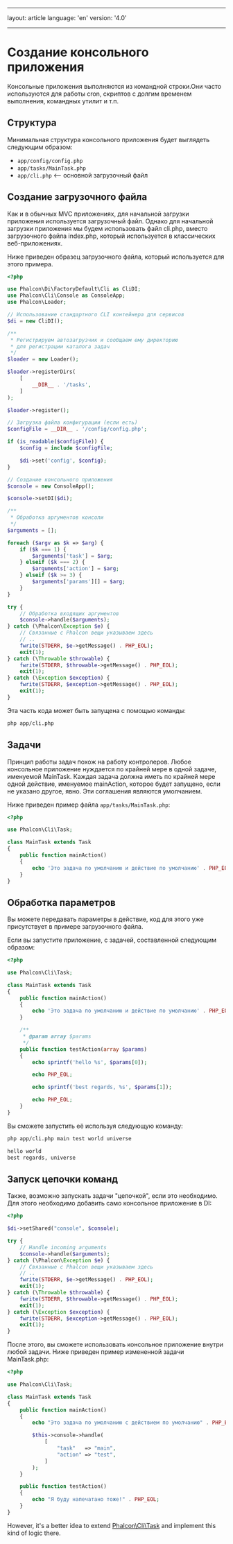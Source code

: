 * * *

layout: article language: 'en' version: '4.0'

* * *

<a name='creating-cli-application'></a>

# Создание консольного приложения

Консольные приложения выполняются из командной строки.Они часто используются для работы cron, скриптов с долгим временем выполнения, командных утилит и т.п.

<a name='structure'></a>

## Структура

Минимальная структура консольного приложения будет выглядеть следующим образом:

* `app/config/config.php`
* `app/tasks/MainTask.php`
* `app/cli.php` <-- основной загрузочный файл

<a name='creating-bootstrap'></a>

## Создание загрузочного файла

Как и в обычных MVC приложениях, для начальной загрузки приложения используется загрузочный файл. Однако для начальной загрузки приложения мы будем использовать файл cli.php, вместо загрузочного файла index.php, который используется в классических веб-приложениях.

Ниже приведен образец загрузочного файла, который используется для этого примера.

```php
<?php

use Phalcon\Di\FactoryDefault\Cli as CliDI;
use Phalcon\Cli\Console as ConsoleApp;
use Phalcon\Loader;

// Использование стандартного CLI контейнера для сервисов
$di = new CliDI();

/**
 * Регистрируем автозагрузчик и сообщаем ему директорию
 * для регистрации каталога задач
 */
$loader = new Loader();

$loader->registerDirs(
    [
        __DIR__ . '/tasks',
    ]
);

$loader->register();

// Загрузка файла конфигурации (если есть)
$configFile = __DIR__ . '/config/config.php';

if (is_readable($configFile)) {
    $config = include $configFile;

    $di->set('config', $config);
}

// Создание консольного приложения
$console = new ConsoleApp();

$console->setDI($di);

/**
 * Обработка аргументов консоли
 */
$arguments = [];

foreach ($argv as $k => $arg) {
    if ($k === 1) {
        $arguments['task'] = $arg;
    } elseif ($k === 2) {
        $arguments['action'] = $arg;
    } elseif ($k >= 3) {
        $arguments['params'][] = $arg;
    }
}

try {
    // Обработка входящих аргументов
    $console->handle($arguments);
} catch (\Phalcon\Exception $e) {
    // Связанные с Phalcon вещи указываем здесь
    // ..
    fwrite(STDERR, $e->getMessage() . PHP_EOL);
    exit(1);
} catch (\Throwable $throwable) {
    fwrite(STDERR, $throwable->getMessage() . PHP_EOL);
    exit(1);
} catch (\Exception $exception) {
    fwrite(STDERR, $exception->getMessage() . PHP_EOL);
    exit(1);
}
```

Эта часть кода может быть запущена с помощью команды:

```bash
php app/cli.php
```

<a name='tasks'></a>

## Задачи

Принцип работы задач похож на работу контролеров. Любое консольное приложение нуждается по крайней мере в одной задаче, именуемой MainTask. Каждая задача должна иметь по крайней мере одной действие, именуемое mainAction, которое будет запущено, если не указано другое, явно. Эти соглашения являются умолчанием.

Ниже приведен пример файла `app/tasks/MainTask.php`:

```php
<?php

use Phalcon\Cli\Task;

class MainTask extends Task
{
    public function mainAction()
    {
        echo 'Это задача по умолчанию и действие по умолчанию' . PHP_EOL;
    }
}
```

<a name='processing-action-parameters'></a>

## Обработка параметров

Вы можете передавать параметры в действие, код для этого уже присутствует в примере загрузочного файла.

Если вы запустите приложение, с задачей, составленной следующим образом:

```php
<?php

use Phalcon\Cli\Task;

class MainTask extends Task
{
    public function mainAction()
    {
        echo 'Это задача по умолчанию и действие по умолчанию' . PHP_EOL;
    }

    /**
     * @param array $params
     */
    public function testAction(array $params)
    {
        echo sprintf('hello %s', $params[0]);

        echo PHP_EOL;

        echo sprintf('best regards, %s', $params[1]);

        echo PHP_EOL;
    }
}
```

Вы сможете запустить её используя следующую команду:

```bash
php app/cli.php main test world universe

hello world
best regards, universe
```

<a name='running-tasks-chain'></a>

## Запуск цепочки команд

Также, возможно запускать задачи "цепочкой", если это необходимо. Для этого необходимо добавить само консольное приложение в DI:

```php
<?php

$di->setShared("console", $console);

try {
    // Handle incoming arguments
    $console->handle($arguments);
} catch (\Phalcon\Exception $e) {
    // Связанные с Phalcon вещи указываем здесь
    // ..
    fwrite(STDERR, $e->getMessage() . PHP_EOL);
    exit(1);
} catch (\Throwable $throwable) {
    fwrite(STDERR, $throwable->getMessage() . PHP_EOL);
    exit(1);
} catch (\Exception $exception) {
    fwrite(STDERR, $exception->getMessage() . PHP_EOL);
    exit(1);
}
```

После этого, вы сможете использовать консольное приложение внутри любой задачи. Ниже приведен пример измененной задачи MainTask.php:

```php
<?php

use Phalcon\Cli\Task;

class MainTask extends Task
{
    public function mainAction()
    {
        echo "Это задача по умолчанию с действием по умолчанию" . PHP_EOL;

        $this->console->handle(
            [
                "task"   => "main",
                "action" => "test",
            ]
        );
    }

    public function testAction()
    {
        echo "Я буду напечатано тоже!" . PHP_EOL;
    }
}
```

However, it's a better idea to extend [Phalcon\Cli\Task](api/Phalcon_Cli_Task) and implement this kind of logic there.